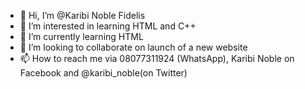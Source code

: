 - 👋 Hi, I’m @Karibi Noble Fidelis
- 👀 I’m interested in learning HTML and C++
- 🌱 I’m currently learning HTML
- 💞️ I’m looking to collaborate on launch of a new website
- 📫 How to reach me via 08077311924 (WhatsApp), Karibi Noble on Facebook and @karibi_noble(on Twitter)

<!---
Hobnobz/Hobnobz is a ✨ special ✨ repository because its `README.md` (this file) appears on your GitHub profile.
You can click the Preview link to take a look at your changes.
--->
